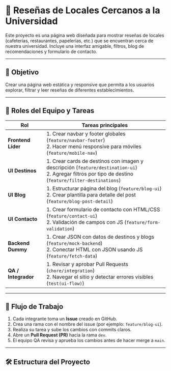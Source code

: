 # 🌟 Reseñas de Locales Cercanos a la Universidad

Este proyecto es una página web diseñada para mostrar reseñas de locales (cafeterías, restaurantes, papelerías, etc.) que se encuentran cerca de nuestra universidad. Incluye una interfaz amigable, filtros, blog de recomendaciones y formulario de contacto.

---

## 🎯 Objetivo

Crear una página web estática y responsive que permita a los usuarios explorar, filtrar y leer reseñas de diferentes establecimientos.

---

## 👥 Roles del Equipo y Tareas

| Rol              | Tareas principales                                                                 |
|------------------|-------------------------------------------------------------------------------------|
| **Frontend Líder** | 1. Crear navbar y footer globales (`feature/navbar-footer`)  <br> 2. Hacer menú responsive para móviles (`feature/mobile-nav`) |
| **UI Destinos**   | 1. Crear cards de destinos con imagen y descripción (`feature/destination-ui`) <br> 2. Agregar filtros por tipo de destino (`feature/filter-destinations`) |
| **UI Blog**       | 1. Estructurar página del blog (`feature/blog-ui`) <br> 2. Crear plantilla para detalle del post (`feature/blog-post-detail`) |
| **UI Contacto**   | 1. Crear formulario de contacto con HTML/CSS (`feature/contact-ui`) <br> 2. Validación de campos con JS (`feature/form-validation`) |
| **Backend Dummy** | 1. Crear JSON con datos de destinos y blogs (`feature/mock-backend`) <br> 2. Conectar HTML con JSON usando JS (`feature/fetch-data`) |
| **QA / Integrador** | 1. Revisar y aprobar Pull Requests (`chore/integration`) <br> 2. Navegar el sitio y detectar errores visibles (`test(ui-flow)`) |

---

## 🔀 Flujo de Trabajo

1. Cada integrante toma un **Issue** creado en GitHub.
2. Crea una rama con el nombre del issue (por ejemplo: `feature/blog-ui`).
3. Realiza su tarea y sube los cambios con commits claros.
4. Abre un **Pull Request (PR)** hacia la rama `dev`.
5. El equipo QA revisa y aprueba los cambios antes de hacer merge a `main`.

---

## 🛠️ Estructura del Proyecto

